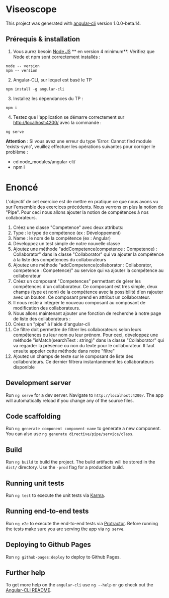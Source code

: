 # Viseoscope

This project was generated with [angular-cli](https://github.com/angular/angular-cli) version 1.0.0-beta.14.

## Prérequis & installation
 1. Vous aurez besoin [Node JS](https://nodejs.org/en/) ** en version 4 minimum**. Vérifiez que Node et npm sont correctement installés :
 ```
 node -- version
 npm -- version
 ```

 2. Angular-CLI, sur lequel est basé le TP
 ```
 npm install -g angular-cli
 ```

 3. Installez les dépendances du TP :
  ```
  npm i
  ```

 4. Testez que l'application se démarre correctement sur [http://localhost:4200/](http://localhost:4200/) avec la commande :
 ```
 ng serve
 ```
**Attention** : Si vous avez une erreur du type 'Error: Cannot find module 'exists-sync', veuillez effectuer les opérations suivantes pour corriger le problème :
 * cd node_modules/angular-cli/
 * npm i

 # Enoncé

 L'objectif de cet exercice est de mettre en pratique ce que nous avons vu sur l'ensemble des exercices précédents. Nous verrons en plus la notion de "Pipe". Pour ceci nous allons ajouter la notion de compétences à nos collaborateurs.

 1. Créez une classe "Competence" avec deux attributs:
   1. Type : le type de compétence (ex : Développement)
   2. Name : le nom de la compétence (ex : Angular)
 2. Développez un test simple de notre nouvelle classe
 3. Ajoutez une méthode "addCompetence(competence : Competence) : Collaborator" dans la classe "Collaborator" qui va ajouter la compétence à la liste des compétences du collaborateurs
 4. Ajoutez une méthode "addCompetence(collaborator : Collaborator, competence : Competence)" au service qui va ajouter la compétence au collaborateur
 5. Créez un composant "Competences" permettant de gérer les compétences d'un collaborateur. Ce composant est très simple, deux champs (type et nom) de la compétence avec la possibilité d'en rajouter avec un bouton. Ce composant prend en attribut un collaborateur.
 6. Il nous reste à intégrer le nouveau composant au composant de modification des collaborateurs.
 7. Nous allons maintenant ajouter une fonction de recherche à notre page de liste des collaborateurs :
   1. Créez un "pipe" à l'aide d'angular-cli
   2. Ce filtre doit permettre de filtrer les collaborateurs selon leurs compétences ou leur nom ou leur prénom. Pour ceci, développez une méthode "isMatch(searchText : string)" dans la classe "Collaborator" qui va regarder la présence ou non du texte pour le collaborateur. Il faut ensuite appeler cette méthode dans notre "filtre"
   3. Ajoutez un champs de texte sur le composant de liste des collaborateurs. Ce dernier filtrera instantanément les collaborateurs disponible

## Development server
Run `ng serve` for a dev server. Navigate to `http://localhost:4200/`. The app will automatically reload if you change any of the source files.

## Code scaffolding

Run `ng generate component component-name` to generate a new component. You can also use `ng generate directive/pipe/service/class`.

## Build

Run `ng build` to build the project. The build artifacts will be stored in the `dist/` directory. Use the `-prod` flag for a production build.

## Running unit tests

Run `ng test` to execute the unit tests via [Karma](https://karma-runner.github.io).

## Running end-to-end tests

Run `ng e2e` to execute the end-to-end tests via [Protractor](http://www.protractortest.org/).
Before running the tests make sure you are serving the app via `ng serve`.

## Deploying to Github Pages

Run `ng github-pages:deploy` to deploy to Github Pages.

## Further help

To get more help on the `angular-cli` use `ng --help` or go check out the [Angular-CLI README](https://github.com/angular/angular-cli/blob/master/README.md).
